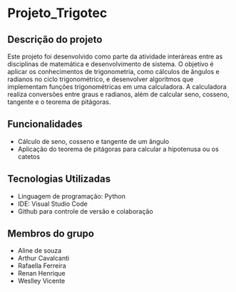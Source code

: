 # Projeto_Trigotec

## Descrição do projeto
 Este projeto foi desenvolvido como parte da atividade interáreas entre as disciplinas de matemática e desenvolvimento de sistema. O objetivo é aplicar os conhecimentos de trigonometria, como cálculos de ângulos e radianos no ciclo trigonométrico, e desenvolver algoritmos que implementam funções trigonométricas em uma calculadora. A calculadora realiza conversões entre graus e radianos, além de calcular seno, cosseno, tangente e o teorema de pitágoras.
 
 ## Funcionalidades
- Cálculo de seno, cosseno e tangente de um ângulo
- Aplicação do teorema de pitágoras para calcular a hipotenusa ou os catetos

## Tecnologias Utilizadas
- Linguagem de programação: Python
- IDE: Visual Studio Code
- Github para controle de versão e colaboração

## Membros do grupo
- Aline de souza
- Arthur Cavalcanti
- Rafaella Ferreira
- Renan Henrique
- Weslley Vicente
